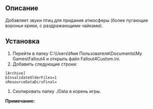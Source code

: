 ## Описание

Добавляет звуки птиц для придания атмосферы (более пугающие вороньи крики, с раздражающими чайками).

## Установка

1. Перейти в папку C:\Users\Имя Пользователя\Documents\My Games\Fallout4 и открыть файл Fallout4Custom.ini.
1. Добавить следующие строки:
```
[Archive]
bInvalidateOlderFiles=1
sResourceDataDirsFinal=
```
1. Скопировать папку ./Data в корень игры.

**Примечание:**
